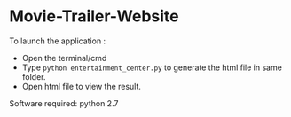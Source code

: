 # Movie-Trailer-Website

To launch the application :
- Open the terminal/cmd
- Type ` python entertainment_center.py ` to generate the html file in same folder.
- Open html file to view the result.


Software required: python 2.7

